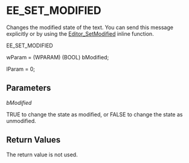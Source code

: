 # EE\_SET\_MODIFIED

Changes the modified state of the text. You can send this message explicitly
or by using the [Editor\_SetModified](../macro/editor_setmodified) inline function.

EE\_SET\_MODIFIED

wParam = (WPARAM) (BOOL) bModified;

lParam = 0;

## Parameters

_bModified_

TRUE to change the state as modified, or FALSE to change the state as
unmodified.

## Return Values

The return value is not used.
